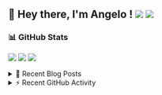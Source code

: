## 👋 Hey there, I'm Angelo ! ![](https://img.shields.io/badge/Intel-Core_i5_12th-0071C5?style=for-the-badge&logo=intel&logoColor=white) <a href="https://www.buymeacoffee.com/angelodotnet" target="_blank"><img src="https://img.shields.io/badge/Buy%20Me%20A%20Coffee-FFDD00.svg?style=for-the-badge&logo=Buy-Me-A-Coffee&logoColor=black"></a>

### 📊 GitHub Stats
![](http://github-profile-summary-cards.vercel.app/api/cards/profile-details?username=angelodotnet&theme=darcula)
![](http://github-profile-summary-cards.vercel.app/api/cards/repos-per-language?username=angelodotnet&theme=dracula)
![](http://github-profile-summary-cards.vercel.app/api/cards/most-commit-language?username=angelodotnet&theme=dracula)
<!--![](http://github-profile-summary-cards.vercel.app/api/cards/stats?username=angelodotnet&theme=dracula)
![](http://github-profile-summary-cards.vercel.app/api/cards/productive-time?username=angelodotnet&theme=dracula&utcOffset=8)-->

<details>
  <summary>📝 Recent Blog Posts</summary>
  
<!-- BLOG-POST-LIST:START -->
- [How can dynamically add separate API endpoints](https://dev.to/angelodotnet/how-can-dynamically-add-separate-api-endpoints-4h56)
- [How to connect two microservices with RabbitMQ and Rebus](https://dev.to/angelodotnet/how-to-connect-two-microservices-with-rabbitmq-and-rebus-278)
- [How to manage users, roles, and claims, using jwt token and asp.net core identity](https://dev.to/angelodotnet/how-to-manage-roles-permissions-and-more-using-jwt-token-and-aspnet-core-identity-11k0)
- [How to use SignalR in a Blazor WebAssembly and Web API project](https://dev.to/angelodotnet/how-to-use-signalr-in-a-blazor-webassembly-and-web-api-project-27cp)
- [How to secure minimal api microservices with asp.net core identity](https://dev.to/angelodotnet/how-to-secure-minimal-api-microservices-with-aspnet-core-identity-2o68)
<!-- BLOG-POST-LIST:END -->
</details>

<details>
  <summary>⚡ Recent GitHub Activity</summary>

  <!--START_SECTION:activity-->
1. 🎉 Merged PR [#155](https://github.com/AngeloDotNet/GSWCloudApp/pull/155) in [AngeloDotNet/GSWCloudApp](https://github.com/AngeloDotNet/GSWCloudApp)
2. 💪 Opened PR [#155](https://github.com/AngeloDotNet/GSWCloudApp/pull/155) in [AngeloDotNet/GSWCloudApp](https://github.com/AngeloDotNet/GSWCloudApp)
3. 🎉 Merged PR [#154](https://github.com/AngeloDotNet/GSWCloudApp/pull/154) in [AngeloDotNet/GSWCloudApp](https://github.com/AngeloDotNet/GSWCloudApp)
4. 💪 Opened PR [#154](https://github.com/AngeloDotNet/GSWCloudApp/pull/154) in [AngeloDotNet/GSWCloudApp](https://github.com/AngeloDotNet/GSWCloudApp)
5. 🎉 Merged PR [#153](https://github.com/AngeloDotNet/GSWCloudApp/pull/153) in [AngeloDotNet/GSWCloudApp](https://github.com/AngeloDotNet/GSWCloudApp)
<!--END_SECTION:activity-->
</details>
